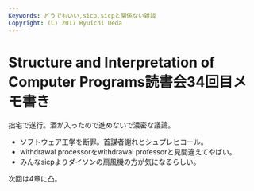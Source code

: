 ```yaml
---
Keywords: どうでもいい,sicp,sicpと関係ない雑談
Copyright: (C) 2017 Ryuichi Ueda
---
```


# Structure and Interpretation of Computer Programs読書会34回目メモ書き
拙宅で遂行。酒が入ったので進めないで濃密な議論。

<ul>
	<li>ソフトウェア工学を断罪。首謀者謝れとシュプレヒコール。</li>
	<li>withdrawal processorをwithdrawal professorと見間違えてやばい。</li>
	<li>みんなsicpよりダイソンの扇風機の方が気になるらしい。</li>
</ul>

次回は4章に凸。
